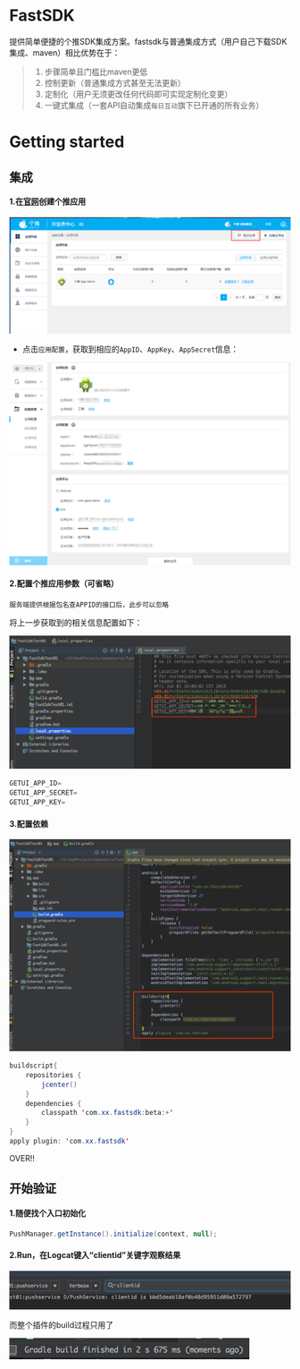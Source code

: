 

FastSDK
====
提供简单便捷的个推SDK集成方案。fastsdk与普通集成方式（用户自己下载SDK集成、maven）相比优势在于：  
>1. 步骤简单且门槛比maven更低  
>2. 控制更新（普通集成方式甚至无法更新）  
>3. 定制化（用户无须更改任何代码即可实现定制化变更）  
>4. 一键式集成（一套API自动集成`每日互动`旗下已开通的所有业务）

  
  
#  Getting started
## 集成
#### 1.在[官网](http://dev.getui.com)创建个推应用
![](readme/image/sdk05.png)   

* 点击`应用配置`，获取到相应的`AppID`、`AppKey`、`AppSecret`信息：

![](readme/image/sdk06.png)
#### 2.配置个推应用参数（可省略）
	服务端提供根据包名查APPID的接口后，此步可以忽略
将上一步获取到的相关信息配置如下：  

![](readme/image/sdk01.png)  
```Java
GETUI_APP_ID=
GETUI_APP_SECRET=
GETUI_APP_KEY=
```
#### 3.配置依赖
![](readme/image/sdk02.png)  
```Java
buildscript{
    repositories {
        jcenter()
    }
    dependencies {
        classpath 'com.xx.fastsdk:beta:+'
    }
}
apply plugin: 'com.xx.fastsdk'
```  
    
    
OVER!!  

## 开始验证
#### 1.随便找个入口初始化
```Java
PushManager.getInstance().initialize(context, null);
```
#### 2.Run，在Logcat键入“clientid”关键字观察结果
  
![](readme/image/sdk04.png)
  
而整个插件的build过程只用了  

![](readme/image/sdk03.png)

